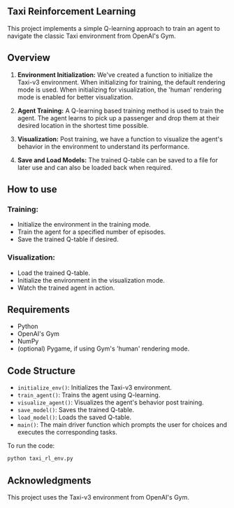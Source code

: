 ## Taxi Reinforcement Learning

This project implements a simple Q-learning approach to train an agent to navigate the classic Taxi environment from OpenAI's Gym.

## Overview

1. **Environment Initialization:** We've created a function to initialize the Taxi-v3 environment. When initializing for training, the default rendering mode is used. When initializing for visualization, the 'human' rendering mode is enabled for better visualization.

2. **Agent Training:** A Q-learning based training method is used to train the agent. The agent learns to pick up a passenger and drop them at their desired location in the shortest time possible.

3. **Visualization:** Post training, we have a function to visualize the agent's behavior in the environment to understand its performance.

4. **Save and Load Models:** The trained Q-table can be saved to a file for later use and can also be loaded back when required.

## How to use

### Training:

- Initialize the environment in the training mode.
- Train the agent for a specified number of episodes.
- Save the trained Q-table if desired.

### Visualization:

- Load the trained Q-table.
- Initialize the environment in the visualization mode.
- Watch the trained agent in action.

## Requirements
- Python
- OpenAI's Gym
- NumPy
- (optional) Pygame, if using Gym's 'human' rendering mode.

## Code Structure

- `initialize_env()`: Initializes the Taxi-v3 environment.
- `train_agent()`: Trains the agent using Q-learning.
- `visualize_agent()`: Visualizes the agent's behavior post training.
- `save_model()`: Saves the trained Q-table.
- `load_model()`: Loads the saved Q-table.
- `main()`: The main driver function which prompts the user for choices and executes the corresponding tasks.

To run the code:

```bash
python taxi_rl_env.py
```

## Acknowledgments

This project uses the Taxi-v3 environment from OpenAI's Gym.
